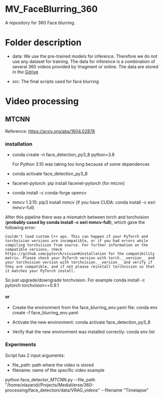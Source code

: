 # MV_FaceBlurring_360

A repository for 360 Face blurring. 

# Folder description

* data: We use the pre-trained models for inference. Therefore we do not use any dataset for training. The data for inference is a combination of several 360 videos provided by Vragment or online. The data are stored in the [Gdrive](https://drive.google.com/drive/folders/1cNpIMtLp9wkfduL0Bnx-9vVJIwjhW6_K)

* src: The final scripts used for face blurring

# Video processing

## MTCNN

Reference: https://arxiv.org/abs/1604.02878 



### installation
* conda create -n face_detection_py3_8 python=3.8

    For Python 3.10 was taking too long because of some dependences

* conda activate face_detection_py3_8

* facenet-pytorch: pip install facenet-pytorch (for mtcnn) 

* conda install -c conda-forge opencv 

* mmcv 1.3.15: pip3 install mmcv (if you have CUDA: conda install -c esri mmcv-full)

After this pipeline there was a mismatch between torch and torchvision (**probably cased by conda install -c seri mmcv-full**), which gave the following error:

`Couldn't load custom C++ ops. This can happen if your PyTorch and torchvision versions are incompatible, or if you had errors while compiling torchvision from source. For further information on the compatible versions, check https://github.com/pytorch/vision#installation for the compatibility matrix. Please check your PyTorch version with torch.__version__ and your torchvision version with torchvision.__version__ and verify if they are compatible, and if not please reinstall torchvision so that it matches your PyTorch install.`

So just upgrade/downgrade torchvision. For example  conda install -c pytorch torchvision==0.9.1

#### or
* Create the environment from the face_blurring_env.yaml file: conda env create -f face_blurring_env.yaml

* Activate the new environment: conda activate face_detection_py3_8

* Verify that the new environment was installed correctly: conda env list


### Experiments

Script has 2 input arguments:
* file_path: path where the video is stored
* filename: name of the specific video example

python face_detector_MTCNN.py --file_path "/home/nlazaridi/Projects/MediaVerse/360-processing/face_detection/data/VRAG_videos" --filename "Timelapse"  

